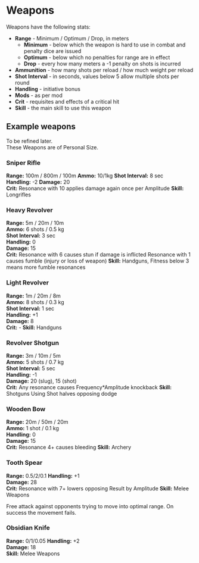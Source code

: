 # Weapons

Weapons have the following stats:

-  **Range** - Minimum / Optimum / Drop, in meters  
    - **Minimum** - below which the weapon is hard to use in combat and penalty dice are issued  
    - **Optimum** - below which no penalties for range are in effect  
    - **Drop** - every how many meters a -1 penalty on shots is incurred  
- **Ammunition** - how many shots per reload / how much weight per reload  
- **Shot Interval** - in seconds, values below 5 allow multiple shots per round  
- **Handling** - initiative bonus  
- **Mods** - as per mod  
- **Crit** - requisites and effects of a critical hit  
- **Skill** - the main skill to use this weapon  
## Example weapons 

To be refined later.  
These Weapons are of Personal Size.

### Sniper Rifle

**Range:**  100m / 800m / 100m
**Ammo:** 10/1kg
**Shot Interval:** 8 sec  
**Handling:** -2
**Damage:** 20  
**Crit:** Resonance with 10 applies damage again once per Amplitude
**Skill:** Longrifles
### Heavy Revolver

**Range:** 5m / 20m / 10m  
**Ammo:** 6 shots / 0.5 kg  
**Shot Interval:** 3 sec  
**Handling:** 0  
**Damage:** 15  
**Crit:** Resonance with 6 causes stun if damage is inflicted
	Resonance with 1 causes fumble (injury or loss of weapon)
**Skill:** Handguns, Fitness below 3 means more fumble resonances

### Light Revolver

**Range:** 1m / 20m / 8m  
**Ammo:** 8 shots / 0.3 kg  
**Shot Interval:** 1 sec  
**Handling:** +1  
**Damage:** 8  
**Crit:** -
**Skill:** Handguns

### Revolver Shotgun 

**Range:** 3m / 10m / 5m  
**Ammo:** 5 shots / 0.7 kg  
**Shot Interval:** 5 sec  
**Handling:** -1  
**Damage:** 20 (slug), 15 (shot)  
**Crit:** Any resonance causes Frequency\*Amplitude  knockback
**Skill:** Shotguns
Using Shot halves opposing dodge

### Wooden Bow

**Range:** 20m / 50m / 20m  
**Ammo:** 1 shot / 0.1 kg  
**Handling:** 0  
**Damage:** 15  
**Crit:** Resonance 4+ causes bleeding
**Skill:** Archery

### Tooth Spear

**Range:** 0.5/2/0.1 
**Handling:** +1  
**Damage:** 28  
**Crit:** Resonance with 7+ lowers opposing Result by Amplitude
**Skill:** Melee Weapons

Free attack against opponents trying to move into optimal range. On success the movement fails.


### Obsidian Knife

**Range:** 0/1/0.05
**Handling:** +2  
**Damage:** 18  
**Skill:** Melee Weapons